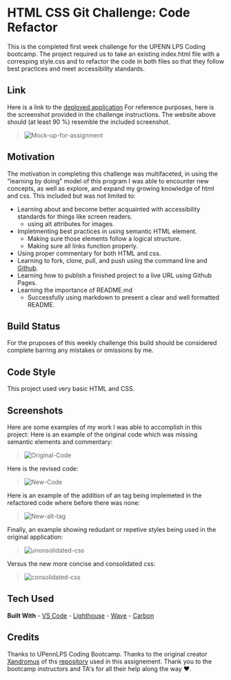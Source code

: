 #  **HTML CSS Git Challenge: Code Refactor**

This is the completed first week challenge for the UPENN LPS Coding bootcamp.  The project required us to take an existing index.html file with a corresping style.css and to refactor the code in both files so that they follow best practices and meet accessibility standards.  

## **Link**

Here is a link to the [deployed application](https://gintstir.github.io/weekly-challenge-1/) 
For reference purposes, here is the screenshot provided in the challenge instructions.  The website above should \(at least 90 %\) resemble the included screenshot.
>![Mock-up-for-assignment](./assets/images/01-html-css-git-homework-demo.png)

## **Motivation**

The motivation in completing this challenge was multifaceted, in using the "learning by doing" model of this program I was able to encounter new concepts, as well as explore, and expand my growing knowledge of html and css. This included but was not limited to:
- Learning about and become better acquainted with accessibility standards for things like screen readers.
    - using alt attributes for images.
- Impletmenting best practices in using semantic HTML element.
    - Making sure those elements follow a logical structure.
    - Making sure all links function properly.
- Using proper commentary for both HTML and css.
- Learning to fork, clone, pull, and push using the command line and [Github](http://github.com).
- Learning how to publish a finished project to a live URL using Github Pages.
- Learning the importance of README.md 
    - Successfully using markdown to present a clear and well formatted README.
  

## **Build Status**

For the pruposes of this weekly challenge this build should be considered complete barring any mistakes or omissions by me.  

## **Code Style**

This project used very basic HTML and CSS.  

## **Screenshots**  

Here are some examples of my work I was able to accomplish in this project:
Here is an example of the original code which was missing semantic elements and commentary:
>![Original-Code](./assets/images/carbon.png)

Here is the revised code:
>![New-Code](./assets/images/newcode1.png)

Here is an example of the addition of an <alt> tag being implemeted in the refactored code where before there was none:
>![New-alt-tag](./assets/images/newcode4.png)

Finally, an example showing redudant or repetive styles being used in the original application:
>![unonsolidated-css](./assets/images/cssold.png "Unconsolidated-css") 

 Versus the new more concise and consolidated css:
>![consolidated-css](./assets/images/cssnew.png "consolidated-css") 

## **Tech Used**

<b>Built With</b>
    - [VS Code](https://code.visualstudio.com/)
    - [Lighthouse](https://developers.google.com/web/tools/lighthouse/)
    - [Wave](https://wave.webaim.org/)
    - [Carbon](https://carbon.now.sh/)

## **Credits**

Thanks to UPennLPS Coding Bootcamp.  Thanks to the original creator [Xandromus](https://github.com/Xandromus) of ths [repository](https://github.com/coding-boot-camp/urban-octo-telegram)  used in this assignement.  Thank you to the bootcamp instructors and TA's for all their help along the way ❤.  
